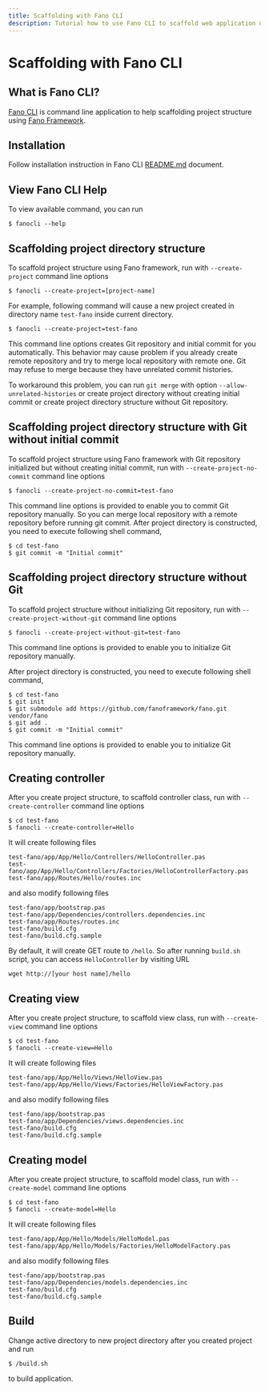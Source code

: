 ```yaml
---
title: Scaffolding with Fano CLI
description: Tutorial how to use Fano CLI to scaffold web application using Fano Framework
---
```

<h1 class="major">Scaffolding with Fano CLI</h1>

## What is Fano CLI?

[Fano CLI](https://github.com/fanoframework/fano-cli) is command line application
to help scaffolding project structure using [Fano Framework](https://github.com/fanoframework/fano).

## Installation

Follow installation instruction in Fano CLI [README.md](https://github.com/fanoframework/fano-cli/blob/master/README.md) document.

## View Fano CLI Help

To view available command, you can run

```
$ fanocli --help
```

## Scaffolding project directory structure

To scaffold project structure using Fano framework, run with  `--create-project` command line options

```
$ fanocli --create-project=[project-name]
```

For example, following command will cause a new project created in directory name `test-fano` inside current directory.

```
$ fanocli --create-project=test-fano
```

This command line options creates Git repository and initial commit for you  automatically. This behavior may cause problem if you already create remote repository and try to merge local repository with remote one. Git may refuse
to merge because they have unrelated commit histories.

To workaround this problem, you can run `git merge` with option `--allow-unrelated-histories` or create project directory without creating initial commit or create project directory structure without
Git repository.

## Scaffolding project directory structure with Git without initial commit

To scaffold project structure using Fano framework with Git repository initialized but without creating initial commit, run with  `--create-project-no-commit` command line options

```
$ fanocli --create-project-no-commit=test-fano
```

This command line options is provided to enable you to commit Git repository manually. So you can merge local repository with a remote repository before
running git commit. After project directory is constructed, you need to execute following shell command,

```
$ cd test-fano
$ git commit -m "Initial commit"
```

## Scaffolding project directory structure without Git

To scaffold project structure without initializing
Git repository, run with  `--create-project-without-git` command line options

```
$ fanocli --create-project-without-git=test-fano
```

This command line options is provided to enable you to initialize Git repository manually.

After project directory is constructed, you need to execute following shell command,

```
$ cd test-fano
$ git init
$ git submodule add https://github.com/fanoframework/fano.git vendor/fano
$ git add .
$ git commit -m "Initial commit"
```
This command line options is provided to enable you to initialize Git repository manually.

## Creating controller

After you create project structure, to scaffold controller class, run with  `--create-controller` command line options

```
$ cd test-fano
$ fanocli --create-controller=Hello
```

It will create following files

```
test-fano/app/App/Hello/Controllers/HelloController.pas
test-fano/app/App/Hello/Controllers/Factories/HelloControllerFactory.pas
test-fano/app/Routes/Hello/routes.inc
```

and also modify following files

```
test-fano/app/bootstrap.pas
test-fano/app/Dependencies/controllers.dependencies.inc
test-fano/app/Routes/routes.inc
test-fano/build.cfg
test-fano/build.cfg.sample
```

By default, it will create GET route to `/hello`. So after running `build.sh`
script, you can access `HelloController` by visiting URL

```
wget http://[your host name]/hello
```

## Creating view

After you create project structure, to scaffold view class, run with  `--create-view` command line options

```
$ cd test-fano
$ fanocli --create-view=Hello
```

It will create following files

```
test-fano/app/App/Hello/Views/HelloView.pas
test-fano/app/App/Hello/Views/Factories/HelloViewFactory.pas
```

and also modify following files

```
test-fano/app/bootstrap.pas
test-fano/app/Dependencies/views.dependencies.inc
test-fano/build.cfg
test-fano/build.cfg.sample
```

## Creating model

After you create project structure, to scaffold model class, run with  `--create-model` command line options

```
$ cd test-fano
$ fanocli --create-model=Hello
```

It will create following files

```
test-fano/app/App/Hello/Models/HelloModel.pas
test-fano/app/App/Hello/Models/Factories/HelloModelFactory.pas
```

and also modify following files

```
test-fano/app/bootstrap.pas
test-fano/app/Dependencies/models.dependencies.inc
test-fano/build.cfg
test-fano/build.cfg.sample
```

## Build

Change active directory to new project directory after you created project and run

```
$ /build.sh
```

to build application.
